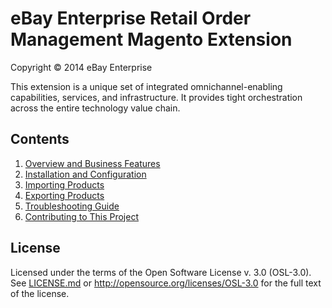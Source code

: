 # eBay Enterprise Retail Order Management Magento Extension

Copyright © 2014 eBay Enterprise

This extension is a unique set of integrated omnichannel-enabling capabilities, services, and infrastructure. It provides tight orchestration across the entire technology value chain.

## Contents

1. [Overview and Business Features](docs/ROM_BUSINESS_FEATURES.md)
1. [Installation and Configuration](docs/INSTALL.md)
1. [Importing Products](docs/PRODUCT_IMPORT.md)
1. [Exporting Products](docs/PRODUCT_EXPORT.md)
1. [Troubleshooting Guide](docs/ROM_TROUBLESHOOTING.md)
1. [Contributing to This Project](CONTRIBUTING.md)

## License

Licensed under the terms of the Open Software License v. 3.0 (OSL-3.0). See [LICENSE.md](LICENSE.md) or http://opensource.org/licenses/OSL-3.0 for the full text of the license.

